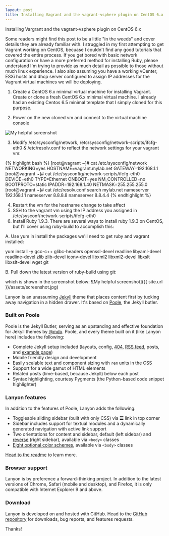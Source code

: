 ```yaml
---
layout: post
title: Installing Vagrant and the vagrant-vsphere plugin on CentOS 6.x
---
```


Installing Vargrant and the vagrant-vsphere plugin on CentOS 6.x

Some readers might find this post to be a little "in the weeds" and cover details they are already familiar with. I struggled in my first attempting to get Vagrant working on CentOS, becuase I couldn't find any good tutorials that covered the entire process. If you get bored with basic network configuration or have a more preferred method for installing Ruby, please understand I'm trying to provide as much detail as possible to those without much linux experience. I also also assuming you have a working vCenter, ESXi hosts and dhcp server configured to assign IP addresses for the Vagrant virtual machines we will be deploying.

1. Create a CentOS 6.x minimal virtual machine for installing Vagrant. 
Create or clone a fresh CentOS 6.x minimal virtual machine. I already had an existing Centos 6.5 minimal template that I simply cloned for this purpose.



2. Power on the new cloned vm and connect to the virtual machine console

![My helpful screenshot](/assets/01-clone-existing-template.png)

3. Modify /etc/sysconfig/network, /etc/sysconfig/network-scripts/ifcfg-eth0 & /etc/resolv.conf to reflect the network settings for your vagrant vm:

{% highlight bash %}
[root@vagrant ~]# cat /etc/sysconfig/network 
NETWORKING=yes 
HOSTNAME=vagrant.mylab.net 
GATEWAY=192.168.1.1 
[root@vagrant ~]# cat /etc/sysconfig/network-scripts/ifcfg-eth0 
DEVICE=eth0 
TYPE=Ethernet 
ONBOOT=yes 
NM_CONTROLLED=no 
BOOTPROTO=static 
IPADDR=192.168.1.40 
NETMASK=255.255.255.0 
[root@vagrant ~]# cat /etc/resolv.conf
 search mylab.net 
nameserver 192.168.1.1 
nameserver 8.8.8.8 
nameserver 8.8.4.4
{% endhighlight %}

4. Restart the vm for the hostname change to take affect
5. SSH to the vagrant vm using the IP address you assigned in /etc/sysconf/network-scripts/ifcfg-eth0
6. Install Ruby 1.9.3. There are several ways to install ruby 1.9.3 on CentOS, but I'll cover using ruby-build to accomplish this:

  A. Use yum in install the packages we'll need to get ruby and vagrant installed:

yum install -y gcc-c++ glibc-headers openssl-devel readline libyaml-devel readline-devel zlib zlib-devel iconv-devel libxml2 libxml2-devel libxslt libxslt-devel wget git

  B. Pull down the latest version of ruby-build using git:


which is shown in the screenshot below:
![My helpful screenshot]({{ site.url }}/assets/screenshot.jpg)


Lanyon is an unassuming [Jekyll](http://jekyllrb.com) theme that places content first by tucking away navigation in a hidden drawer. It's based on [Poole](http://getpoole.com), the Jekyll butler.

### Built on Poole

Poole is the Jekyll Butler, serving as an upstanding and effective foundation for Jekyll themes by [@mdo](https://twitter.com/mdo). Poole, and every theme built on it (like Lanyon here) includes the following:

* Complete Jekyll setup included (layouts, config, [404](/404), [RSS feed](/atom.xml), posts, and [example page](/about))
* Mobile friendly design and development
* Easily scalable text and component sizing with `rem` units in the CSS
* Support for a wide gamut of HTML elements
* Related posts (time-based, because Jekyll) below each post
* Syntax highlighting, courtesy Pygments (the Python-based code snippet highlighter)

### Lanyon features

In addition to the features of Poole, Lanyon adds the following:

* Toggleable sliding sidebar (built with only CSS) via **☰** link in top corner
* Sidebar includes support for textual modules and a dynamically generated navigation with active link support
* Two orientations for content and sidebar, default (left sidebar) and [reverse](https://github.com/poole/lanyon#reverse-layout) (right sidebar), available via `<body>` classes
* [Eight optional color schemes](https://github.com/poole/lanyon#themes), available via `<body>` classes

[Head to the readme](https://github.com/poole/lanyon#readme) to learn more.

### Browser support

Lanyon is by preference a forward-thinking project. In addition to the latest versions of Chrome, Safari (mobile and desktop), and Firefox, it is only compatible with Internet Explorer 9 and above.

### Download

Lanyon is developed on and hosted with GitHub. Head to the <a href="https://github.com/poole/lanyon">GitHub repository</a> for downloads, bug reports, and features requests.

Thanks!
